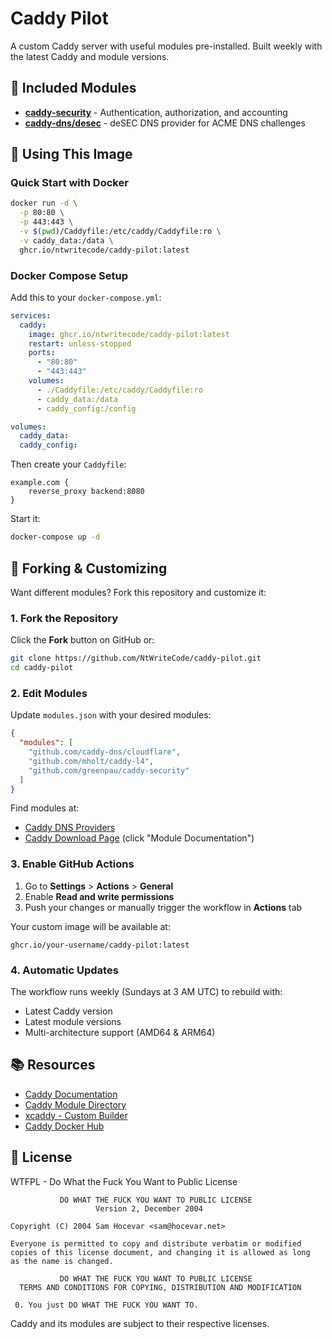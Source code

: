 # Caddy Pilot

A custom Caddy server with useful modules pre-installed. Built weekly with the latest Caddy and module versions.

## 🎯 Included Modules

- **[caddy-security](https://github.com/greenpau/caddy-security)** - Authentication, authorization, and accounting
- **[caddy-dns/desec](https://github.com/caddy-dns/desec)** - deSEC DNS provider for ACME DNS challenges

## 🚀 Using This Image

### Quick Start with Docker

```bash
docker run -d \
  -p 80:80 \
  -p 443:443 \
  -v $(pwd)/Caddyfile:/etc/caddy/Caddyfile:ro \
  -v caddy_data:/data \
  ghcr.io/ntwritecode/caddy-pilot:latest
```

### Docker Compose Setup

Add this to your `docker-compose.yml`:

```yaml
services:
  caddy:
    image: ghcr.io/ntwritecode/caddy-pilot:latest
    restart: unless-stopped
    ports:
      - "80:80"
      - "443:443"
    volumes:
      - ./Caddyfile:/etc/caddy/Caddyfile:ro
      - caddy_data:/data
      - caddy_config:/config

volumes:
  caddy_data:
  caddy_config:
```

Then create your `Caddyfile`:

```caddyfile
example.com {
    reverse_proxy backend:8080
}
```

Start it:
```bash
docker-compose up -d
```

## 🔧 Forking & Customizing

Want different modules? Fork this repository and customize it:

### 1. Fork the Repository

Click the **Fork** button on GitHub or:
```bash
git clone https://github.com/NtWriteCode/caddy-pilot.git
cd caddy-pilot
```

### 2. Edit Modules

Update `modules.json` with your desired modules:

```json
{
  "modules": [
    "github.com/caddy-dns/cloudflare",
    "github.com/mholt/caddy-l4",
    "github.com/greenpau/caddy-security"
  ]
}
```

Find modules at:
- [Caddy DNS Providers](https://github.com/orgs/caddy-dns/repositories)
- [Caddy Download Page](https://caddyserver.com/download) (click "Module Documentation")

### 3. Enable GitHub Actions

1. Go to **Settings** > **Actions** > **General**
2. Enable **Read and write permissions**
3. Push your changes or manually trigger the workflow in **Actions** tab

Your custom image will be available at:
```
ghcr.io/your-username/caddy-pilot:latest
```

### 4. Automatic Updates

The workflow runs weekly (Sundays at 3 AM UTC) to rebuild with:
- Latest Caddy version
- Latest module versions
- Multi-architecture support (AMD64 & ARM64)

## 📚 Resources

- [Caddy Documentation](https://caddyserver.com/docs/)
- [Caddy Module Directory](https://caddyserver.com/download)
- [xcaddy - Custom Builder](https://github.com/caddyserver/xcaddy)
- [Caddy Docker Hub](https://hub.docker.com/_/caddy)

## 📝 License

WTFPL - Do What the Fuck You Want to Public License

```
           DO WHAT THE FUCK YOU WANT TO PUBLIC LICENSE
                   Version 2, December 2004

Copyright (C) 2004 Sam Hocevar <sam@hocevar.net>

Everyone is permitted to copy and distribute verbatim or modified
copies of this license document, and changing it is allowed as long
as the name is changed.

           DO WHAT THE FUCK YOU WANT TO PUBLIC LICENSE
  TERMS AND CONDITIONS FOR COPYING, DISTRIBUTION AND MODIFICATION

 0. You just DO WHAT THE FUCK YOU WANT TO.
```

Caddy and its modules are subject to their respective licenses.

